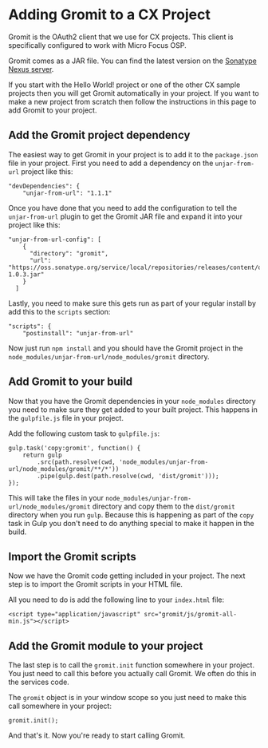 # Adding Gromit to a CX Project

Gromit is the OAuth2 client that we use for CX projects.  This client is specifically configured to work with Micro Focus OSP.  

Gromit comes as a JAR file.  You can find the latest version on the [Sonatype Nexus server](https://oss.sonatype.org/#nexus-search;quick~gromit).  

If you start with the Hello World! project or one of the other CX sample projects then you will get Gromit automatically in your project.  If you want to make a new project from scratch then follow the instructions in this page to add Gromit to your project.

## Add the Gromit project dependency

The easiest way to get Gromit in your project is to add it to the `package.json` file in your project.  First you need to add a dependency on the `unjar-from-url` project like this:

```
"devDependencies": {
    "unjar-from-url": "1.1.1"
```

Once you have done that you need to add the configuration to tell the `unjar-from-url` plugin to get the Gromit JAR file and expand it into your project like this:

```
"unjar-from-url-config": [
    {
      "directory": "gromit",
      "url": "https://oss.sonatype.org/service/local/repositories/releases/content/org/gromitsoft/gromit/1.0.3/gromit-1.0.3.jar"
    }
  ]
```

Lastly, you need to make sure this gets run as part of your regular install by add this to the `scripts` section:

```
"scripts": {
    "postinstall": "unjar-from-url"
```

Now just run `npm install` and you should have the Gromit project in the `node_modules/unjar-from-url/node_modules/gromit` directory.

## Add Gromit to your build

Now that you have the Gromit dependencies in your `node_modules` directory you need to make sure they get added to your built project.  This happens in the `gulpfile.js` file in your project.

Add the following custom task to `gulpfile.js`:

```
gulp.task('copy:gromit', function() {
    return gulp
        .src(path.resolve(cwd, 'node_modules/unjar-from-url/node_modules/gromit/**/*'))
        .pipe(gulp.dest(path.resolve(cwd, 'dist/gromit')));
});
```

This will take the files in your `node_modules/unjar-from-url/node_modules/gromit` directory and copy them to the `dist/gromit` directory when you run `gulp`.  Because this is happening as part of the `copy` task in Gulp you don't need to do anything special to make it happen in the build.

## Import the Gromit scripts

Now we have the Gromit code getting included in your project.  The next step is to import the Gromit scripts in your HTML file.

All you need to do is add the following line to your `index.html` file:

```
<script type="application/javascript" src="gromit/js/gromit-all-min.js"></script>
```

## Add the Gromit module to your project

The last step is to call the `gromit.init` function somewhere in your project.  You just need to call this before you actually call Gromit.  We often do this in the services code.  

The `gromit` object is in your window scope so you just need to make this call somewhere in your project:

```
gromit.init();
```

And that's it.  Now you're ready to start calling Gromit.